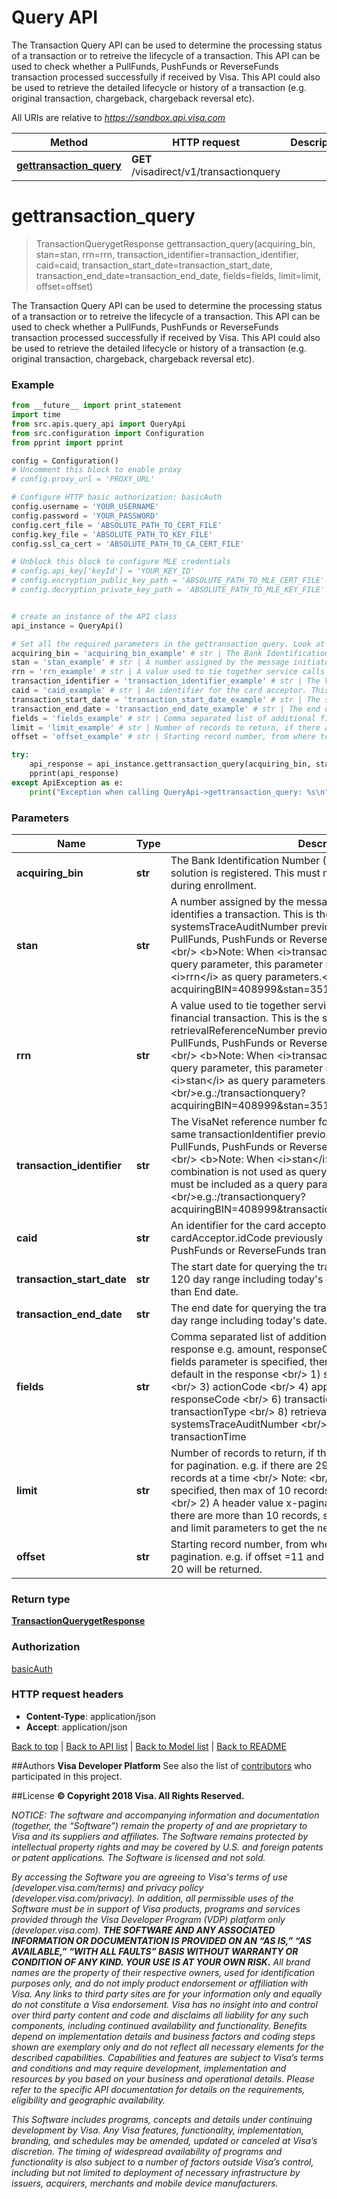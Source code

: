 # Query API
The Transaction Query API can be used to determine the processing status of a transaction or to retreive the lifecycle of a transaction. This API can be used to check whether a PullFunds, PushFunds or ReverseFunds transaction processed successfully if received by Visa. This API could also be used to retrieve the detailed lifecycle or history of a transaction (e.g. original transaction, chargeback, chargeback reversal etc).

All URIs are relative to *https://sandbox.api.visa.com*

Method | HTTP request | Description
------------- | ------------- | -------------
[**gettransaction_query**](QueryApi.md#gettransaction_query) | **GET** /visadirect/v1/transactionquery | 


# **gettransaction_query**
> TransactionQuerygetResponse gettransaction_query(acquiring_bin, stan=stan, rrn=rrn, transaction_identifier=transaction_identifier, caid=caid, transaction_start_date=transaction_start_date, transaction_end_date=transaction_end_date, fields=fields, limit=limit, offset=offset)



The Transaction Query API can be used to determine the processing status of a transaction or to retreive the lifecycle of a transaction. This API can be used to check whether a PullFunds, PushFunds or ReverseFunds transaction processed successfully if received by Visa. This API could also be used to retrieve the detailed lifecycle or history of a transaction (e.g. original transaction, chargeback, chargeback reversal etc).

### Example 
```python
from __future__ import print_statement
import time
from src.apis.query_api import QueryApi
from src.configuration import Configuration
from pprint import pprint

config = Configuration()
# Uncomment this block to enable proxy
# config.proxy_url = 'PROXY_URL'

# Configure HTTP basic authorization: basicAuth
config.username = 'YOUR_USERNAME'
config.password = 'YOUR_PASSWORD'
config.cert_file = 'ABSOLUTE_PATH_TO_CERT_FILE'
config.key_file = 'ABSOLUTE_PATH_TO_KEY_FILE'
config.ssl_ca_cert = 'ABSOLUTE_PATH_TO_CA_CERT_FILE'

# Unblock this block to configure MLE credentials
# config.api_key['keyId'] = 'YOUR_KEY_ID'
# config.encryption_public_key_path = 'ABSOLUTE_PATH_TO_MLE_CERT_FILE'
# config.decryption_private_key_path = 'ABSOLUTE_PATH_TO_MLE_KEY_FILE'


# create an instance of the API class
api_instance = QueryApi()

# Set all the required parameters in the gettransaction_query. Look at the documentation for further clarification.
acquiring_bin = 'acquiring_bin_example' # str | The Bank Identification Number (BIN) under which the Visa Direct solution is registered. This must match the information provided during enrollment.
stan = 'stan_example' # str | A number assigned by the message initiator that uniquely identifies a transaction. This is the same as systemsTraceAuditNumber previously sent in the request for the PullFunds, PushFunds or ReverseFunds transaction API calls. <br/> <b>Note: When <i>transactionIdentifier</i> is  not used as a query parameter, this parameter must be included along with <i>rrn</i> as query parameters.</b><br/>e.g.:/transactionquery?acquiringBIN=408999&stan=351480&rrn=221917871070 (optional)
rrn = 'rrn_example' # str | A value used to tie together service calls related to a single financial transaction. This is the same as retrievalReferenceNumber previously sent in the request for PullFunds, PushFunds or ReverseFunds transaction API calls. <br/> <b>Note: When <i>transactionIdentifier</i> is  not used as a query parameter, this parameter must be included along with <i>stan</i> as query parameters.</b><br/>e.g.:/transactionquery?acquiringBIN=408999&stan=351480&rrn=221917871070 (optional)
transaction_identifier = 'transaction_identifier_example' # str | The VisaNet reference number for the transaction. This is the same transactionIdentifier previously received in the response for PullFunds, PushFunds or ReverseFunds transaction API calls. <br/> <b>Note: When <i>stan</i> and <i>rrn</i> parameters combination is not used as query parameters, this parameter must be included as a query parameter.</b><br/>e.g.:/transactionquery?acquiringBIN=408999&transactionIdentifier=234234322342343 (optional)
caid = 'caid_example' # str | An identifier for the card acceptor. This is the same as cardAcceptor.idCode previously sent in the request for PullFunds, PushFunds or ReverseFunds transaction API calls. (optional)
transaction_start_date = 'transaction_start_date_example' # str | The start date for querying the transaction. Can be in previous 120 day range including today's date. Start date cannot be later than End date. (optional)
transaction_end_date = 'transaction_end_date_example' # str | The end date for querying the transacton. Can be in previous 120 day range including today's date. (optional)
fields = 'fields_example' # str | Comma separated list of additional fields requestor would like in response e.g. amount, responseCode <br/> Note: <br/> If no fields parameter is specified, then following fields are returned by default in the response <br/> 1) statusCode <br/> 2) acquiringBin <br/> 3) actionCode <br/> 4) approvalCode <br/> 5) responseCode <br/> 6) transactionIdentifier <br/> 7) transactionType <br/> 8) retrievalReferenceNumber <br/> 9) systemsTraceAuditNumber <br/> 10) transactionDate <br/> 11) transactionTime (optional)
limit = 'limit_example' # str | Number of records to return, if there are multiple records. Useful for pagination. e.g. if there are 29 records, limit=10 returns 10 records at a time <br/> Note: <br/> 1) If no limit parameter is specified, then max of 10 records will be returned by default. <br/> 2) A header value x-pagination=true will be returned if there are more than 10 records, so that you can query with offset and limit parameters to get the next set of records. (optional)
offset = 'offset_example' # str | Starting record number, from where to return records. Useful for pagination. e.g. if offset =11 and limit =10, then records 11 thru 20 will be returned. (optional)

try: 
    api_response = api_instance.gettransaction_query(acquiring_bin, stan=stan, rrn=rrn, transaction_identifier=transaction_identifier, caid=caid, transaction_start_date=transaction_start_date, transaction_end_date=transaction_end_date, fields=fields, limit=limit, offset=offset)
    pprint(api_response)
except ApiException as e:
    print("Exception when calling QueryApi->gettransaction_query: %s\n" % e)
```

### Parameters

Name | Type | Description  | Notes
------------- | ------------- | ------------- | -------------
 **acquiring_bin** | **str**| The Bank Identification Number (BIN) under which the Visa Direct solution is registered. This must match the information provided during enrollment. | 
 **stan** | **str**| A number assigned by the message initiator that uniquely identifies a transaction. This is the same as systemsTraceAuditNumber previously sent in the request for the PullFunds, PushFunds or ReverseFunds transaction API calls. &lt;br/&gt; &lt;b&gt;Note: When &lt;i&gt;transactionIdentifier&lt;/i&gt; is  not used as a query parameter, this parameter must be included along with &lt;i&gt;rrn&lt;/i&gt; as query parameters.&lt;/b&gt;&lt;br/&gt;e.g.:/transactionquery?acquiringBIN&#x3D;408999&amp;stan&#x3D;351480&amp;rrn&#x3D;221917871070 | [optional] 
 **rrn** | **str**| A value used to tie together service calls related to a single financial transaction. This is the same as retrievalReferenceNumber previously sent in the request for PullFunds, PushFunds or ReverseFunds transaction API calls. &lt;br/&gt; &lt;b&gt;Note: When &lt;i&gt;transactionIdentifier&lt;/i&gt; is  not used as a query parameter, this parameter must be included along with &lt;i&gt;stan&lt;/i&gt; as query parameters.&lt;/b&gt;&lt;br/&gt;e.g.:/transactionquery?acquiringBIN&#x3D;408999&amp;stan&#x3D;351480&amp;rrn&#x3D;221917871070 | [optional] 
 **transaction_identifier** | **str**| The VisaNet reference number for the transaction. This is the same transactionIdentifier previously received in the response for PullFunds, PushFunds or ReverseFunds transaction API calls. &lt;br/&gt; &lt;b&gt;Note: When &lt;i&gt;stan&lt;/i&gt; and &lt;i&gt;rrn&lt;/i&gt; parameters combination is not used as query parameters, this parameter must be included as a query parameter.&lt;/b&gt;&lt;br/&gt;e.g.:/transactionquery?acquiringBIN&#x3D;408999&amp;transactionIdentifier&#x3D;234234322342343 | [optional] 
 **caid** | **str**| An identifier for the card acceptor. This is the same as cardAcceptor.idCode previously sent in the request for PullFunds, PushFunds or ReverseFunds transaction API calls. | [optional] 
 **transaction_start_date** | **str**| The start date for querying the transaction. Can be in previous 120 day range including today&#39;s date. Start date cannot be later than End date. | [optional] 
 **transaction_end_date** | **str**| The end date for querying the transacton. Can be in previous 120 day range including today&#39;s date. | [optional] 
 **fields** | **str**| Comma separated list of additional fields requestor would like in response e.g. amount, responseCode &lt;br/&gt; Note: &lt;br/&gt; If no fields parameter is specified, then following fields are returned by default in the response &lt;br/&gt; 1) statusCode &lt;br/&gt; 2) acquiringBin &lt;br/&gt; 3) actionCode &lt;br/&gt; 4) approvalCode &lt;br/&gt; 5) responseCode &lt;br/&gt; 6) transactionIdentifier &lt;br/&gt; 7) transactionType &lt;br/&gt; 8) retrievalReferenceNumber &lt;br/&gt; 9) systemsTraceAuditNumber &lt;br/&gt; 10) transactionDate &lt;br/&gt; 11) transactionTime | [optional] 
 **limit** | **str**| Number of records to return, if there are multiple records. Useful for pagination. e.g. if there are 29 records, limit&#x3D;10 returns 10 records at a time &lt;br/&gt; Note: &lt;br/&gt; 1) If no limit parameter is specified, then max of 10 records will be returned by default. &lt;br/&gt; 2) A header value x-pagination&#x3D;true will be returned if there are more than 10 records, so that you can query with offset and limit parameters to get the next set of records. | [optional] 
 **offset** | **str**| Starting record number, from where to return records. Useful for pagination. e.g. if offset &#x3D;11 and limit &#x3D;10, then records 11 thru 20 will be returned. | [optional] 

### Return type

[**TransactionQuerygetResponse**](TransactionQuerygetResponse.md)

### Authorization

[basicAuth](../README.md#basicAuth)

### HTTP request headers

 - **Content-Type**: application/json
 - **Accept**: application/json

[Back to top](#)   |   [Back to API list](../README.md#documentation-for-api-endpoints)   |   [Back to Model list](../README.md#documentation-for-models)   |   [Back to README](../README.md)


##Authors
**Visa Developer Platform**
See also the list of [contributors](https://github.com/visa/java-sample-code/graphs/contributors) who participated in this project.

##License
**© Copyright 2018 Visa. All Rights Reserved.**

*NOTICE: The software and accompanying information and documentation (together, the “Software”) remain the property of
and are proprietary to Visa and its suppliers and affiliates. The Software remains protected by intellectual property
rights and may be covered by U.S. and foreign patents or patent applications. The Software is licensed and not sold.*

*By accessing the Software you are agreeing to Visa's terms of use (developer.visa.com/terms) and privacy policy (developer.visa.com/privacy).
In addition, all permissible uses of the Software must be in support of Visa products, programs and services provided
through the Visa Developer Program (VDP) platform only (developer.visa.com). **THE SOFTWARE AND ANY ASSOCIATED
INFORMATION OR DOCUMENTATION IS PROVIDED ON AN “AS IS,” “AS AVAILABLE,” “WITH ALL FAULTS” BASIS WITHOUT WARRANTY OR
CONDITION OF ANY KIND. YOUR USE IS AT YOUR OWN RISK.** All brand names are the property of their respective owners, used for identification purposes only, and do not imply
product endorsement or affiliation with Visa. Any links to third party sites are for your information only and equally
do not constitute a Visa endorsement. Visa has no insight into and control over third party content and code and disclaims
all liability for any such components, including continued availability and functionality. Benefits depend on implementation
details and business factors and coding steps shown are exemplary only and do not reflect all necessary elements for the
described capabilities. Capabilities and features are subject to Visa’s terms and conditions and may require development,
implementation and resources by you based on your business and operational details. Please refer to the specific
API documentation for details on the requirements, eligibility and geographic availability.*

*This Software includes programs, concepts and details under continuing development by Visa. Any Visa features,
functionality, implementation, branding, and schedules may be amended, updated or canceled at Visa’s discretion.
The timing of widespread availability of programs and functionality is also subject to a number of factors outside Visa’s control,
including but not limited to deployment of necessary infrastructure by issuers, acquirers, merchants and mobile device manufacturers.*